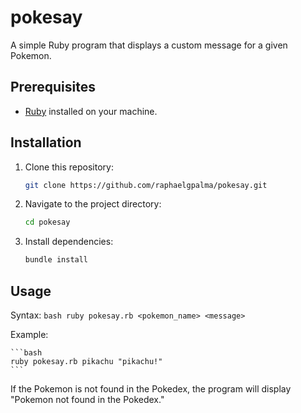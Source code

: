 # pokesay

A simple Ruby program that displays a custom message for a given Pokemon.

## Prerequisites

- [Ruby](https://www.ruby-lang.org/en/documentation/installation/) installed on your machine.

## Installation

1. Clone this repository:

   ```bash
   git clone https://github.com/raphaelgpalma/pokesay.git
   ```

2. Navigate to the project directory:

    ```bash
    cd pokesay
    ```

3. Install dependencies:

    ```bash
    bundle install
    ```

## Usage

Syntax:
    ```bash
    ruby pokesay.rb <pokemon_name> <message>
    ```

Example:

    ```bash
    ruby pokesay.rb pikachu "pikachu!"
    ```

If the Pokemon is not found in the Pokedex, 
the program will display "Pokemon not found in the Pokedex."


